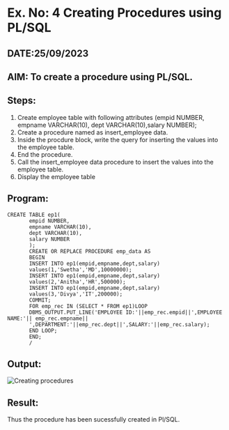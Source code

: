 # Ex. No: 4 Creating Procedures using PL/SQL
## DATE:25/09/2023
## AIM: To create a procedure using PL/SQL.

## Steps:
1. Create employee table with following attributes (empid NUMBER, empname VARCHAR(10), dept VARCHAR(10),salary NUMBER);
2. Create a procedure named as insert_employee data.
3. Inside the procdure block, write the query for inserting the values into the employee table.
4. End the procedure.
5. Call the insert_employee data procedure to insert the values into the employee table.
6. Display the employee table

## Program:
```
CREATE TABLE ep1(
       empid NUMBER,
       empname VARCHAR(10),
       dept VARCHAR(10),
       salary NUMBER
       );
       CREATE OR REPLACE PROCEDURE emp_data AS
       BEGIN
       INSERT INTO ep1(empid,empname,dept,salary)
       values(1,'Swetha','MD',10000000);
       INSERT INTO ep1(empid,empname,dept,salary)
       values(2,'Anitha','HR',500000);
       INSERT INTO ep1(empid,empname,dept,salary)
       values(3,'Divya','IT',200000);
       COMMIT;
       FOR emp_rec IN (SELECT * FROM ep1)LOOP
       DBMS_OUTPUT.PUT_LINE('EMPLOYEE ID:'||emp_rec.empid||',EMPLOYEE NAME:'|| emp_rec.empname||
       ',DEPARTMENT:'||emp_rec.dept||',SALARY:'||emp_rec.salary);
       END LOOP;
       END;
       /
```


## Output:
![Creating procedures](https://github.com/Jeevapriya14/Ex-No-4-Creating-Procedures-using-PL-SQL/assets/121003043/be934143-f0ce-4bdd-a0f4-e40ef075f092)

## Result:
Thus the procedure has been sucessfully created in Pl/SQL.
